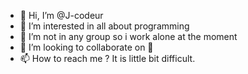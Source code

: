 - 👋 Hi, I’m @J-codeur
- 👀 I’m interested in all about programming 
- 🌱 I’m not in any group so i work alone at the moment  
- 💞️ I’m looking to collaborate on 🤭
- 📫 How to reach me ? It is little bit difficult.

<!---
J-codeur/J-codeur is a ✨ special ✨ repository because its `README.md` (this file) appears on your GitHub profile.
You can click the Preview link to take a look at your changes.
--->
